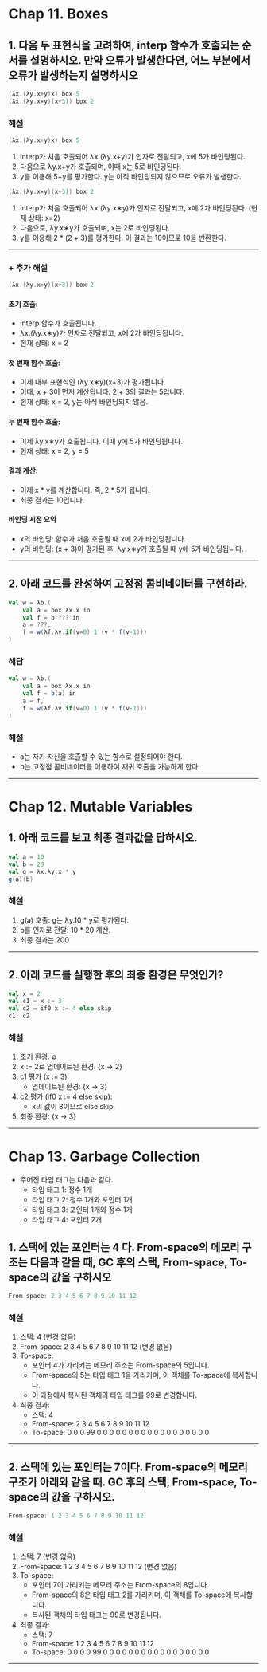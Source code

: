 # Chap 11. Boxes
## 1. 다음 두 표현식을 고려하여, interp 함수가 호출되는 순서를 설명하시오. 만약 오류가 발생한다면, 어느 부분에서 오류가 발생하는지 설명하시오
```scala
(λx.(λy.x+y)x) box 5
(λx.(λy.x∗y)(x+3)) box 2
```

### 해설
```scala
(λx.(λy.x+y)x) box 5
```
1. interp가 처음 호출되어 λx.(λy.x+y)가 인자로 전달되고, x에 5가 바인딩된다.
2. 다음으로 λy.x+y가 호출되며, 이때 x는 5로 바인딩된다.
3. y를 이용해 5+y를 평가한다. y는 아직 바인딩되지 않으므로 오류가 발생한다.

```scala
(λx.(λy.x∗y)(x+3)) box 2
```
1. interp가 처음 호출되어 λx.(λy.x∗y)가 인자로 전달되고, x에 2가 바인딩된다. (현재 상태: x=2)
2. 다음으로, λy.x∗y가 호출되며, x는 2로 바인딩된다.
3. y를 이용해 2 * (2 + 3)를 평가한다. 이 결과는 10이므로 10을 반환한다.

---
### + 추가 해설
```scala
(λx.(λy.x∗y)(x+3)) box 2
```
#### 초기 호출:
- interp 함수가 호출됩니다. 
- λx.(λy.x∗y)가 인자로 전달되고, x에 2가 바인딩됩니다.
- 현재 상태: x = 2
#### 첫 번째 함수 호출:
- 이제 내부 표현식인 (λy.x∗y)(x+3)가 평가됩니다.
- 이때, x + 3이 먼저 계산됩니다. 2 + 3의 결과는 5입니다.
- 현재 상태: x = 2, y는 아직 바인딩되지 않음.
#### 두 번째 함수 호출:
- 이제 λy.x∗y가 호출됩니다. 이때 y에 5가 바인딩됩니다.
- 현재 상태: x = 2, y = 5
#### 결과 계산:
- 이제 x * y를 계산합니다. 즉, 2 * 5가 됩니다.
- 최종 결과는 10입니다.

#### 바인딩 시점 요약
- x의 바인딩: 함수가 처음 호출될 때 x에 2가 바인딩됩니다.
- y의 바인딩: (x + 3)이 평가된 후, λy.x∗y가 호출될 때 y에 5가 바인딩됩니다.

---
## 2. 아래 코드를 완성하여 고정점 콤비네이터를 구현하라.
```scala
val w = λb.(
	val a = box λx.x in
	val f = b ??? in
	a = ???,
	f = w(λf.λv.if(v=0) 1 (v * f(v-1)))
)
```

### 해답
```scala
val w = λb.(
	val a = box λx.x in
	val f = b(a) in
	a = f,
	f = w(λf.λv.if(v=0) 1 (v * f(v-1)))
)
```

### 해설
- a는 자기 자신을 호출할 수 있는 함수로 설정되어야 한다.
- b는 고정점 콤비네이터를 이용하여 재귀 호출을 가능하게 한다.

---
# Chap 12. Mutable Variables
## 1. 아래 코드를 보고 최종 결과값을 답하시오.
```scala
val a = 10
val b = 20
val g = λx.λy.x * y
g(a)(b)
```

### 해설
1. g(a) 호출: g는 λy.10 * y로 평가된다.
2. b를 인자로 전달: 10 * 20 계산.
3. 최종 결과는 200

---
## 2. 아래 코드를 실행한 후의 최종 환경은 무엇인가?
```scala
val x = 2
val c1 = x := 3
val c2 = if0 x := 4 else skip
c1; c2
```

### 해설
1. 초기 환경: ∅
2. x := 2로 업데이트된 환경: {x -> 2}
3. c1 평가 (x := 3):
	- 업데이트된 환경: {x -> 3}
4. c2 평가 (if0 x := 4 else skip):
	- x의 값이 3이므로 else skip.
5. 최종 환경: {x -> 3}

---
# Chap 13. Garbage Collection

- 주어진 타입 태그는 다음과 같다.
	- 타입 태그 1: 정수 1개
	- 타입 태그 2: 정수 1개와 포인터 1개
	- 타입 태그 3: 포인터 1개와 정수 1개
	- 타입 태그 4: 포인터 2개

## 1. 스택에 있는 포인터는 4 다. From-space의 메모리 구조는 다음과 같을 때, GC 후의 스택, From-space, To-space의 값을 구하시오

```scala
From-space: 2 3 4 5 6 7 8 9 10 11 12
```

### 해설
1. 스택: 4 (변경 없음)
2. From-space: 2 3 4 5 6 7 8 9 10 11 12 (변경 없음)
3. To-space:
	- 포인터 4가 가리키는 메모리 주소는 From-space의 5입니다.
	- From-space의 5는 타입 태그 1을 가리키며, 이 객체를 To-space에 복사합니다.
	- 이 과정에서 복사된 객체의 타입 태그를 99로 변경합니다.
4. 최종 결과:
	- 스택: 4
	- From-space: 2 3 4 5 6 7 8 9 10 11 12
	- To-space: 0 0 0 99 0 0 0 0 0 0 0 0 0 0 0 0 0 0 0 0 0 0

---
## 2. 스택에 있는 포인터는 7이다. From-space의 메모리 구조가 아래와 같을 때. GC 후의 스택, From-space, To-space의 값을 구하시오. 

```scala
From-space: 1 2 3 4 5 6 7 8 9 10 11 12
```

### 해설
1. 스택: 7 (변경 없음)
2. From-space: 1 2 3 4 5 6 7 8 9 10 11 12 (변경 없음)
3. To-space:
	- 포인터 7이 가리키는 메모리 주소는 From-space의 8입니다.
	- From-space의 8은 타입 태그 2를 가리키며, 이 객체를 To-space에 복사합니다.
	- 복사된 객체의 타입 태그는 99로 변경됩니다.
4. 최종 결과:
	- 스택: 7
	- From-space: 1 2 3 4 5 6 7 8 9 10 11 12
	- To-space: 0 0 0 0 99 0 0 0 0 0 0 0 0 0 0 0 0 0 0 0 0 0

---
